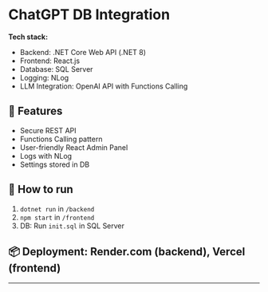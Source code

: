 # ChatGPT DB Integration

**Tech stack:**  
- Backend: .NET Core Web API (.NET 8)  
- Frontend: React.js  
- Database: SQL Server  
- Logging: NLog  
- LLM Integration: OpenAI API with Functions Calling

## 🚀 Features
- Secure REST API
- Functions Calling pattern
- User-friendly React Admin Panel
- Logs with NLog
- Settings stored in DB

## 📌 How to run
1. `dotnet run` in `/backend`
2. `npm start` in `/frontend`
3. DB: Run `init.sql` in SQL Server

## 📦 Deployment: Render.com (backend), Vercel (frontend)

---
